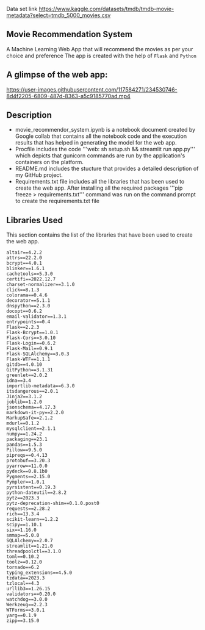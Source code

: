 Data set link https://www.kaggle.com/datasets/tmdb/tmdb-movie-metadata?select=tmdb_5000_movies.csv

## Movie Recommendation System

A Machine Learning Web App that will recommend the movies as per your choice and preference 
The app is created with the help of ```Flask``` and ```Python```

## A glimpse of the web app:

https://user-images.githubusercontent.com/117584271/234530746-8d4f2205-6809-487d-8363-a5c9185770ad.mp4

 ## Description

* movie_recommendor_system.ipynb is a notebook document created by Google collab that contains all the notebook code
  and the execution results that has helped in generating the model for the web app.
* Procfile includes the code '''web: sh setup.sh && streamlit run app.py''' which depicts that gunicorn commands are 
   run by the application's containers on the platform. 
* README.md includes the stucture that provides a detailed description of my GitHub project.
* Requirements.txt file includes all the libraries that has been used to create the web app. After installing all the required packages  '''pip freeze > requirements.txt''' command was run on the command prompt to create the requirements.txt file

 ## Libraries Used
 
This section contains the list of the libraries that have been used to create the web app. 
```
altair==4.2.2
attrs==22.2.0
bcrypt==4.0.1
blinker==1.6.1
cachetools==5.3.0
certifi==2022.12.7
charset-normalizer==3.1.0
click==8.1.3
colorama==0.4.6
decorator==5.1.1
dnspython==2.3.0
docopt==0.6.2
email-validator==1.3.1
entrypoints==0.4
Flask==2.2.3
Flask-Bcrypt==1.0.1
Flask-Cors==3.0.10
Flask-Login==0.6.2
Flask-Mail==0.9.1
Flask-SQLAlchemy==3.0.3
Flask-WTF==1.1.1
gitdb==4.0.10
GitPython==3.1.31
greenlet==2.0.2
idna==3.4
importlib-metadata==6.3.0
itsdangerous==2.0.1
Jinja2==3.1.2
joblib==1.2.0
jsonschema==4.17.3
markdown-it-py==2.2.0
MarkupSafe==2.1.2
mdurl==0.1.2
mysqlclient==2.1.1
numpy==1.24.2
packaging==23.1
pandas==1.5.3
Pillow==9.5.0
pipreqs==0.4.13
protobuf==3.20.3
pyarrow==11.0.0
pydeck==0.8.1b0
Pygments==2.15.0
Pympler==1.0.1
pyrsistent==0.19.3
python-dateutil==2.8.2
pytz==2023.3
pytz-deprecation-shim==0.1.0.post0
requests==2.28.2
rich==13.3.4
scikit-learn==1.2.2
scipy==1.10.1
six==1.16.0
smmap==5.0.0
SQLAlchemy==2.0.7
streamlit==1.21.0
threadpoolctl==3.1.0
toml==0.10.2
toolz==0.12.0
tornado==6.2
typing_extensions==4.5.0
tzdata==2023.3
tzlocal==4.3
urllib3==1.26.15
validators==0.20.0
watchdog==3.0.0
Werkzeug==2.2.3
WTForms==3.0.1
yarg==0.1.9
zipp==3.15.0
```
